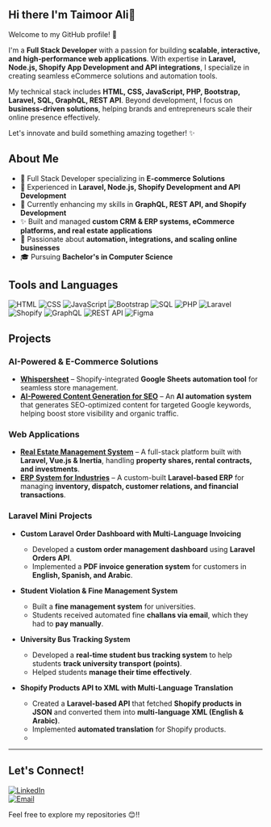 ## Hi there I'm Taimoor Ali👋
Welcome to my GitHub profile! 🚀  

I'm a **Full Stack Developer** with a passion for building **scalable, interactive, and high-performance web applications**. With expertise in **Laravel, Node.js, Shopify App Development and API integrations**, I specialize in creating seamless eCommerce solutions and automation tools.  

My technical stack includes **HTML, CSS, JavaScript, PHP, Bootstrap, Laravel, SQL, GraphQL, REST API**. Beyond development, I focus on **business-driven solutions**, helping brands and entrepreneurs scale their online presence effectively.  

Let's innovate and build something amazing together! ✨  


## About Me
- 💼 Full Stack Developer specializing in **E-commerce Solutions**
- 🚀 Experienced in **Laravel, Node.js, Shopify Development and API Development**
- 🌱 Currently enhancing my skills in **GraphQL, REST API, and Shopify Development**
- ✨ Built and managed **custom CRM & ERP systems, eCommerce platforms, and real estate applications**
- 🎯 Passionate about **automation, integrations, and scaling online businesses**
- 🎓 Pursuing **Bachelor's in Computer Science**

## Tools and Languages
![HTML](https://img.shields.io/badge/HTML-FF4500?style=flat&logo=html5&logoColor=white)
![CSS](https://img.shields.io/badge/CSS-1572B6?style=flat&logo=css3&logoColor=white)
![JavaScript](https://img.shields.io/badge/JavaScript-F7DF1E?style=flat&logo=javascript&logoColor=black)
![Bootstrap](https://img.shields.io/badge/Bootstrap-563D7C?style=flat&logo=bootstrap&logoColor=white)
![SQL](https://img.shields.io/badge/SQL-4479A1?style=flat&logo=postgresql&logoColor=white)
![PHP](https://img.shields.io/badge/PHP-777BB4?style=flat&logo=php&logoColor=white)
![Laravel](https://img.shields.io/badge/Laravel-FF2D20?style=flat&logo=laravel&logoColor=white)
![Shopify](https://img.shields.io/badge/Shopify-7AB55C?style=flat&logo=shopify&logoColor=white)
![GraphQL](https://img.shields.io/badge/GraphQL-E10098?style=flat&logo=graphql&logoColor=white)
![REST API](https://img.shields.io/badge/REST%20API-02569B?style=flat&logo=api&logoColor=white)
![Figma](https://img.shields.io/badge/Figma-F24E1E?style=flat&logo=figma&logoColor=white)


## Projects  

### AI-Powered & E-Commerce Solutions  
- **[Whispersheet](#)** – Shopify-integrated **Google Sheets automation tool** for seamless store management.  
- **[AI-Powered Content Generation for SEO](#)** – An **AI automation system** that generates SEO-optimized content for targeted Google keywords, helping boost store visibility and organic traffic.  

### Web Applications  
- **[Real Estate Management System](#)** – A full-stack platform built with **Laravel, Vue.js & Inertia**, handling **property shares, rental contracts, and investments**.  
- **[ERP System for Industries](#)** – A custom-built **Laravel-based ERP** for managing **inventory, dispatch, customer relations, and financial transactions**.  

### Laravel Mini Projects  
- **Custom Laravel Order Dashboard with Multi-Language Invoicing**  
  - Developed a **custom order management dashboard** using **Laravel Orders API**.  
  - Implemented a **PDF invoice generation system** for customers in **English, Spanish, and Arabic**.  

- **Student Violation & Fine Management System**  
  - Built a **fine management system** for universities.  
  - Students received automated fine **challans via email**, which they had to **pay manually**.  

- **University Bus Tracking System**  
  - Developed a **real-time student bus tracking system** to help students **track university transport (points)**.  
  - Helped students **manage their time effectively**.  

- **Shopify Products API to XML with Multi-Language Translation**  
  - Created a **Laravel-based API** that fetched **Shopify products in JSON** and converted them into **multi-language XML (English & Arabic)**.  
  - Implemented **automated translation** for Shopify products.
  - 
---  

## Let's Connect!  
[![LinkedIn](https://img.shields.io/badge/LinkedIn-0077B5?style=flat&logo=linkedin&logoColor=white)](https://www.linkedin.com/in/taimoor-ali-8694a52ba)  
[![Email](https://img.shields.io/badge/Email-D14836?style=flat&logo=gmail&logoColor=white)](mailto:9078472@gmail.com)  

Feel free to explore my repositories 😊!!    
